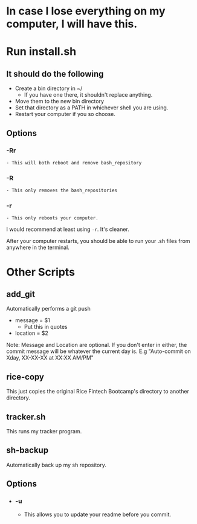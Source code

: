 # In case I lose everything on my computer, I will have this.
# Run install.sh
## It should do the following
- Create a bin directory in ~/
    - If you have one there, it shouldn't replace anything.
- Move them to the new bin directory
- Set that directory as a PATH in whichever shell you are using.
- Restart your computer if you so choose.

## Options
### -Rr 
    - This will both reboot and remove bash_repository

### -R 
	- This only removes the bash_repositories
### -r 
	- This only reboots your computer.

I would recommend at least using `-r`. It's cleaner.

After your computer restarts, you should be able to run your .sh files from anywhere in the terminal.

# Other Scripts 

## add_git
Automatically performs a git push
- message = $1
  - Put this in quotes
- location = $2

Note: Message and Location are optional. If you don't enter in either, the commit message will be whatever the current day is.
E.g "Auto-commit on Xday, XX-XX-XX at XX:XX AM/PM"

## rice-copy
This just copies the original Rice Fintech Bootcamp's directory to another directory.

## tracker.sh
This runs my tracker program.

## sh-backup

Automatically back up my sh repository.

## Options
- ### -u 
	- This allows you to update your readme before you commit.
